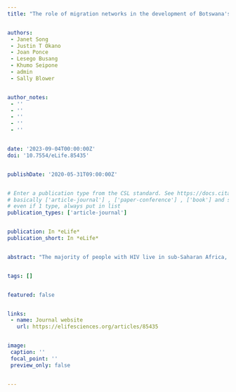 ```yaml
---
title: "The role of migration networks in the development of Botswana's generalized HIV epidemic"


authors:
 - Janet Song
 - Justin T Okano
 - Joan Ponce
 - Lesego Busang
 - Khumo Seipone
 - admin
 - Sally Blower


author_notes:
 - ''
 - ''
 - ''
 - ''
 - ''


date: '2023-09-04T00:00:00Z'
doi: '10.7554/eLife.85435'


publishDate: '2020-05-31T09:00:00Z'


# Enter a publication type from the CSL standard. See https://docs.citationstyles.org/en/stable/specification.html?highlight=publication%20type#type-terms.
# basically ['article-journal'] , ['paper-conference'] , ['book'] and so on. IMPORTANT: ['article'] for preprints.
# even if 1 type, always put in list
publication_types: ['article-journal']


publication: In *eLife*
publication_short: In *eLife*


abstract: "The majority of people with HIV live in sub-Saharan Africa, where epidemics are generalized. For these epidemics to develop, populations need to be mobile. However, the role of population-level mobility in the development of generalized HIV epidemics has not been studied. Here we do so by studying historical migration data from Botswana, which has one of the most severe generalized HIV epidemics worldwide; HIV prevalence was 21% in 2021. The country reported its first AIDS case in 1985 when it began to rapidly urbanize. We hypothesize that, during the development of Botswana's epidemic, the population was extremely mobile and the country was highly connected by substantial migratory flows. We test this mobility hypothesis by conducting a network analysis using a historical time series (1981-2011) of micro-census data from Botswana. Our results support our hypothesis. We found complex migration networks with very high rates of rural-to-urban, and urban-to-rural, migration: 10% of the population moved annually. Mining towns (where AIDS cases were first reported, and risk behavior was high) were important in-flow and out-flow migration hubs, suggesting that they functioned as 'core groups' for HIV transmission and dissemination. Migration networks could have dispersed HIV throughout Botswana and generated the current hyperendemic epidemic."


tags: []


featured: false


links:
 - name: Journal website
   url: https://elifesciences.org/articles/85435


image:
 caption: ''
 focal_point: ''
 preview_only: false


---
```

